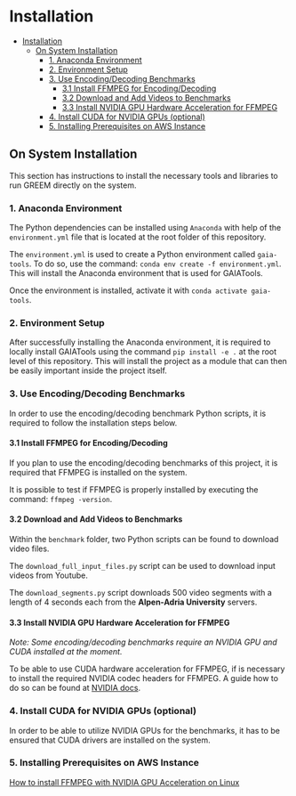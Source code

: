 # Installation

- [Installation](#installation)
  - [On System Installation](#on-system-installation)
    - [1. Anaconda Environment](#1-anaconda-environment)
    - [2. Environment Setup](#2-environment-setup)
    - [3. Use Encoding/Decoding Benchmarks](#3-use-encodingdecoding-benchmarks)
      - [3.1 Install FFMPEG for Encoding/Decoding](#31-install-ffmpeg-for-encodingdecoding)
      - [3.2 Download and Add Videos to Benchmarks](#32-download-and-add-videos-to-benchmarks)
      - [3.3 Install NVIDIA GPU Hardware Acceleration for FFMPEG](#33-install-nvidia-gpu-hardware-acceleration-for-ffmpeg)
    - [4. Install CUDA for NVIDIA GPUs (optional)](#4-install-cuda-for-nvidia-gpus-optional)
    - [5. Installing Prerequisites on AWS Instance](#5-installing-prerequisites-on-aws-instance)

## On System Installation

This section has instructions to install the necessary tools and libraries to run GREEM directly on the system.

### 1. Anaconda Environment

The Python dependencies can be installed using `Anaconda` with help of the `environment.yml` file that is located at the root folder of this repository.

The `environment.yml` is used to create a Python environment called `gaia-tools`.
To do so, use the command: `conda env create -f environment.yml`.
This will install the Anaconda environment that is used for GAIATools.

Once the environment is installed, activate it with `conda activate gaia-tools`.

### 2. Environment Setup

After successfully installing the Anaconda environment, it is required to locally install GAIATools using the command `pip install -e .` at the root level of this repository. This will install the project as a module that can then be easily important inside the project itself.

### 3. Use Encoding/Decoding Benchmarks

In order to use the encoding/decoding benchmark Python scripts, it is required to follow the installation steps below.

#### 3.1 Install FFMPEG for Encoding/Decoding

If you plan to use the encoding/decoding benchmarks of this project, it is required that FFMPEG is installed on the system.

It is possible to test if FFMPEG is properly installed by executing the command: `ffmpeg -version`.

#### 3.2 Download and Add Videos to Benchmarks

Within the `benchmark` folder, two Python scripts can be found to download video files.

The `download_full_input_files.py` script can be used to download input videos from Youtube.

The `download_segments.py` script downloads 500 video segments with a length of 4 seconds each from the **Alpen-Adria University** servers.

#### 3.3 Install NVIDIA GPU Hardware Acceleration for FFMPEG

*Note: Some encoding/decoding benchmarks require an NVIDIA GPU and CUDA installed at the moment.*

To be able to use CUDA hardware acceleration for FFMPEG, if is necessary to install the required NVIDIA codec headers for FFMPEG.
A guide how to do so can be found at [NVIDIA docs](https://docs.nvidia.com/video-technologies/video-codec-sdk/12.0/ffmpeg-with-nvidia-gpu/index.html).

### 4. Install CUDA for NVIDIA GPUs (optional)

In order to be able to utilize NVIDIA GPUs for the benchmarks, it has to be ensured that CUDA drivers are installed on the system.

### 5. Installing Prerequisites on AWS Instance

[How to install FFMPEG with NVIDIA GPU Acceleration on Linux](https://www.cyberciti.biz/faq/how-to-install-ffmpeg-with-nvidia-gpu-acceleration-on-linux/)